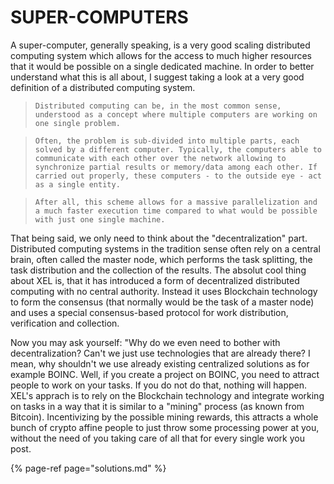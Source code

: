 # SUPER-COMPUTERS

A super-computer, generally speaking, is a very good scaling distributed computing system which allows for the access to much higher resources that it would be possible on a single dedicated machine. In order to better understand what this is all about, I suggest taking a look at a very good definition of a distributed computing system.

> `Distributed computing can be, in the most common sense, understood as a concept where multiple computers are working on one single problem.`

> `Often, the problem is sub-divided into multiple parts, each solved by a different computer. Typically, the computers able to communicate with each other over the network allowing to synchronize partial results or memory/data among each other. If carried out properly, these computers - to the outside eye - act as a single entity.`

> `After all, this scheme allows for a massive parallelization and a much faster execution time compared to what would be possible with just one single machine.`

That being said, we only need to think about the "decentralization" part. Distributed computing systems in the tradition sense often rely on a central brain, often called the master node, which performs the task splitting, the task distribution and the collection of the results. The absolut cool thing about XEL is, that it has introduced a form of decentralized distributed computing with no central authority. Instead it uses Blockchain technology to form the consensus \(that normally would be the task of a master node\) and uses a special consensus-based protocol for work distribution, verification and collection.

Now you may ask yourself: "Why do we even need to bother with decentralization? Can't we just use technologies that are already there? I mean, why shouldn't we use already existing centralized solutions as for example BOINC. Well, if you create a project on BOINC, you need to attract people to work on your tasks. If you do not do that, nothing will happen. XEL's apprach is to rely on the Blockchain technology and integrate working on tasks in a way that it is similar to a "mining" process \(as known from Bitcoin\). Incentivizing by the possible mining rewards, this attracts a whole bunch of crypto affine people to just throw some processing power at you, without the need of you taking care of all that for every single work you post.

{% page-ref page="solutions.md" %}

>

